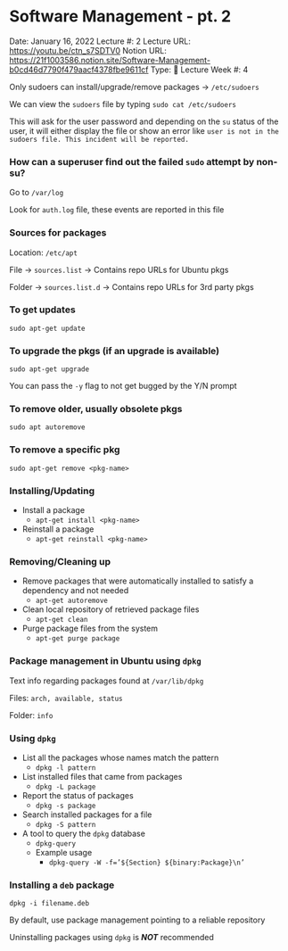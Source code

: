 # Software Management - pt. 2

Date: January 16, 2022
Lecture #: 2
Lecture URL: https://youtu.be/ctn_s7SDTV0
Notion URL: https://21f1003586.notion.site/Software-Management-b0cd46d7790f479aacf4378fbe9611cf
Type: 📒 Lecture
Week #: 4

Only sudoers can install/upgrade/remove packages → `/etc/sudoers`

We can view the `sudoers` file by typing `sudo cat /etc/sudoers`

This will ask for the user password and depending on the `su` status of the user, it will either display the file or show an error like `user is not in the sudoers file. This incident will be reported.`

### How can a superuser find out the failed `sudo` attempt by non-su?

Go to `/var/log`

Look for `auth.log` file, these events are reported in this file

### Sources for packages

Location: `/etc/apt`

File → `sources.list` → Contains repo URLs for Ubuntu pkgs

Folder → `sources.list.d` → Contains repo URLs for 3rd party pkgs

### To get updates

`sudo apt-get update`

### To upgrade the pkgs (if an upgrade is available)

`sudo apt-get upgrade`

You can pass the `-y` flag to not get bugged by the Y/N prompt

### To remove older, usually obsolete pkgs

`sudo apt autoremove`

### To remove a specific pkg

`sudo apt-get remove <pkg-name>`

### Installing/Updating

- Install a package
    - `apt-get install <pkg-name>`
- Reinstall a package
    - `apt-get reinstall <pkg-name>`

### Removing/Cleaning up

- Remove packages that were automatically installed to satisfy a dependency and not needed
    - `apt-get autoremove`
- Clean local repository of retrieved package files
    - `apt-get clean`
- Purge package files from the system
    - `apt-get purge package`

### Package management in Ubuntu using `dpkg`

Text info regarding packages found at `/var/lib/dpkg`

Files: `arch, available, status`

Folder: `info`

### Using `dpkg`

- List all the packages whose names match the pattern
    - `dpkg -l pattern`
- List installed files that came from packages
    - `dpkg -L package`
- Report the status of packages
    - `dpkg -s package`
- Search installed packages for a file
    - `dpkg -S pattern`
- A tool to query the `dpkg` database
    - `dpkg-query`
    - Example usage
        - `dpkg-query -W -f=’${Section} ${binary:Package}\n’`

### Installing a `deb` package

`dpkg -i filename.deb`

By default, use package management pointing to a reliable repository

Uninstalling packages using `dpkg` is ***NOT*** recommended